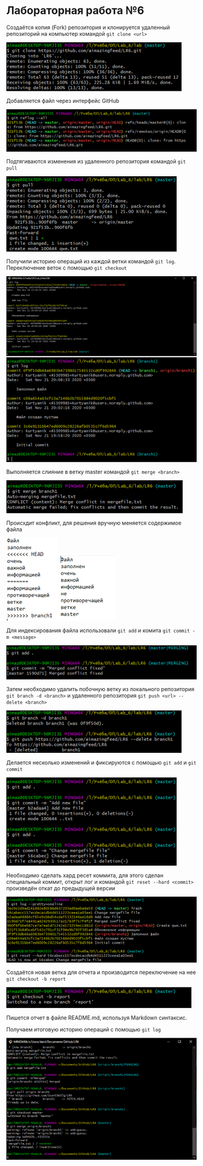# Лабораторная работа №6
Создаётся копия (Fork) репозитория и клонируется удаленный репозиторий на компьютер командой `git clone <url>`

![image](Screenshots/1.png)

Добавляется файл через интерфейс GitHub

![image](Screenshots/2.png)

Подтягиваются изменения из удаленного репозитория командой `git pull`

![image](Screenshots/3.png)

Получили историю операций из каждой ветки командой `git log`. Переключение веток с помощью `git checkout`

![image](Screenshots/4.png)
![image](Screenshots/5.png)

Выполняется слияние в ветку master командой `git merge <branch>`

![image](Screenshots/6.png)

Происхдит конфликт, для решения вручную меняется содержимое файла

![image](Screenshots/7.png)
![image](Screenshots/8.png)

Для индексирования файла использовали `git add` и комита `git commit -m <message>` 

![image](Screenshots/9.png)

Затем необходимо удалить побочную ветку из локального репозитория `git branch -d <branch>` и удаленного репозитория `git push <url> --delete <branch>`

![image](Screenshots/10.png)

Делается несколько изменений и фиксируются с помощью `git add` и `git commit`

![image](Screenshots/11.png)

Необходимо сделать хард ресет коммита, для этого сделан специальный коммит, открыт лог и командой `git reset --hard <commit>` произведён откат до предыдущей версии

![image](Screenshots/12.png)

Создаётся новая ветка для отчета и производится переключение на нее `git checkout -b report`

![image](Screenshots/13.png)
 
Пишется отчет в файле README.md, используя Markdown синтаксис.  

Получаем итоговую историю операций с помощью `git log`

![image](Screenshots/14.png)



